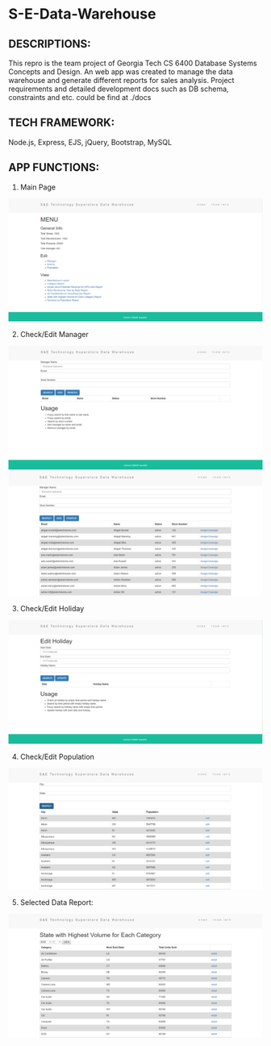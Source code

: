 # S-E-Data-Warehouse


## DESCRIPTIONS:
This repro is the team project of Georgia Tech CS 6400 Database Systems Concepts and Design. 
An web app was created to manage the data warehouse and generate different reports for sales analysis. 
Project requirements and detailed development docs such as DB schema, constraints and etc. could be find at ./docs

## TECH FRAMEWORK:
Node.js, Express, EJS, jQuery, Bootstrap, MySQL

## APP FUNCTIONS:

1.	Main Page

![menu](./docs/images/menu.png)

2. Check/Edit Manager 

![Manager ](./docs/images/manager.png)
![Manager ](./docs/images/manager1.png)

3. Check/Edit Holiday

![Holiday ](./docs/images/holiday.png)

4. Check/Edit Population

![Population ](./docs/images/population.png)

5.	Selected Data Report:

![report](./docs/images/report.png)




